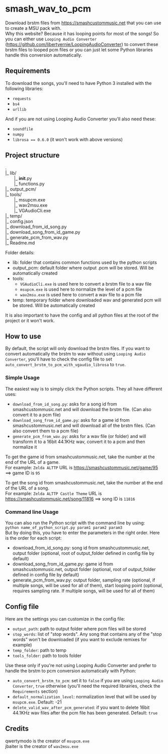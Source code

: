 # smash_wav_to_pcm

Download brstm files from https://smashcustommusic.net that you can use to create a MSU pack with.  
Why this website? Because it has looping points for most of the songs! So you can either use `Looping Audio Converter` (https://github.com/libertyernie/LoopingAudioConverter) to convert these brstm files to looped pcm files or you can just let some Python libraries handle this conversion automatically.  


## Requirements
To download the songs, you'll need to have Python 3 installed with the following libraries:
* `requests`
* `bs4`
* `urllib`

And if you are not using Looping Audio Converter you'll also need these:
* `soundfile`
* `numpy`
* `librosa == 0.6.0` (it won't work with above versions)


## Project structure
.  
|_ lib/  
  |_ __init__.py  
  |_ functions.py   
|_ output_pcm/  
|_ tools/  
  |_ msupcm.exe  
  |_ wav2msu.exe  
  |_ VGAudioCli.exe  
|_ temp/  
|_ config.json  
|_ download_from_id_song.py  
|_ download_song_from_id_game.py  
|_ generate_pcm_from_wav.py  
|_ Readme.md  

Folder details:
* lib: folder that contains common functions used by the python scripts
* output_pcm: default folder where output .pcm will be stored. Will be automatically created
* tools:
  * `VGAudioCli.exe` is used here to convert a brstm file to a wav file
  * `msupcm.exe` is used here to normalize the level of a pcm file
  * `wav2msu.exe` is used here to convert a wav file to a pcm file
* temp: temporary folder where downloaded wav and generated pcm will be stored. Will be automatically created

It is also important to have the config and all python files at the root of the project or it won't work.


## How to use
By default, the script will only download the brstm files. If you want to convert automatically the brstm to wav without using `Looping Audio Converter`, you'll have to check the config file to set `auto_convert_brstm_to_pcm_with_vgaudio_librosa` to `true`.  

### Simple Usage
The easiest way is to simply click the Python scripts. They all have different uses:
* `download_from_id_song.py`: asks for a song id from smashcustommusic.net and will download the brstm file. (Can also convert it to a pcm file)
* `download_song_from_id_game.py`: asks for a game id from smashcustommusic.net and will download all of the brstm files. (Can also convert them to a pcm file)
* `generate_pcm_from_wav.py`: asks for a wav file (or folder) and will transform it to a 16bit 44.1KHz wav, convert it to a pcm and then normalize it

To get the game id from smashcustommusic.net, take the number at the end of the URL of a game.  
For example: `Zelda ALTTP` URL is https://smashcustommusic.net/game/95 ==> game ID is `95`

To get the song id from smashcustommusic.net, take the number at the end of the URL of a song.  
For example: `Zelda ALTTP Castle Theme` URL is https://smashcustommusic.net/song/11816 ==> song ID is `11816`

### Command line Usage
You can also run the Python script with the command line by using:  
`python name_of_python_script.py param1 param2 param3`  
But by doing this, you have to enter the parameters in the right order. Here is the order for each script:
* download_from_id_song.py: song id from smashcustommusic.net, output folder (optional, root of output_folder defined in config file by default)
* download_song_from_id_game.py: game id from smashcustommusic.net, output folder (optional, root of output_folder defined in config file by default)
* generate_pcm_from_wav.py: output folder, sampling rate (optional, if multiple songs, will be used for all of them), start looping point (optional, requires sampling rate. If multiple songs, will be used for all of them)


## Config file
Here are the settings you can customize in the config file:
* `output_path`: path to output folder where pcm files will be stored
* `stop_words`: list of "stop words". Any song that contains any of the "stop words" won't be downloaded (if you want to exclude remixes for example)
* `temp_folder`: path to temp
* `tools_folder`: path to tools folder

Use these only if you're not using Looping Audio Converter and prefer to handle the brstm to pcm conversion automatically with Python: 
* `auto_convert_brstm_to_pcm`: set it to `false` if you are using `Looping Audio Converter`, `true` otherwise (you'll need the required librairies, check the `Requirements` section)
* `default_normalization_level`: normalization level that will be used by `msupcm.exe`. Default: -21
* `delete_valid_wav_after_pcm_generated`: if you want to delete 16bit 44.1KHz wav files after the pcm file has been generated. Default: `true`


## Credits
qwertymodo is the creator of `msupcm.exe`  
jbaiter is the creator of `wav2msu.exe`
